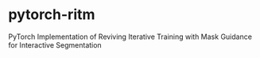 # pytorch-ritm
PyTorch Implementation of Reviving Iterative Training with Mask Guidance for Interactive Segmentation
